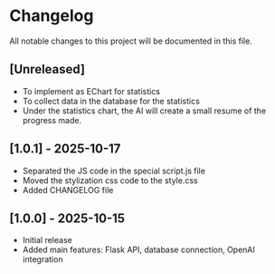 # Changelog

All notable changes to this project will be documented in this file.

## [Unreleased]
- To implement as EChart for statistics
- To collect data in the database for the statistics
- Under the statistics chart, the AI will create a small resume of the progress made.

## [1.0.1] - 2025-10-17
- Separated the JS code in the special script.js file
- Moved the stylization css code to the style.css
- Added CHANGELOG file

## [1.0.0] - 2025-10-15
- Initial release
- Added main features: Flask API, database connection, OpenAI integration